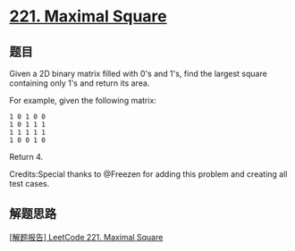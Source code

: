 # [221. Maximal Square](https://leetcode-cn.com/problems/maximal-square/)

## 题目
Given a 2D binary matrix filled with 0's and 1's, find the largest square containing only 1's and return its area.


For example, given the following matrix:
```
1 0 1 0 0
1 0 1 1 1
1 1 1 1 1
1 0 0 1 0
```
Return 4.


Credits:Special thanks to @Freezen for adding this problem and creating all test cases.

## 解题思路

[[解题报告] LeetCode 221. Maximal Square](http://zxi.mytechroad.com/blog/dynamic-programming/leetcode-221-maximal-square/)
